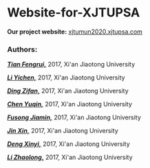 # Website-for-XJTUPSA

**Our project website:**  <u>[xjtumun2020.xjtupsa.com](xjtumun2020.xjtupsa.com)</u>

### Authors: 

[<u>***Tian Fengrui,***</u>](https://github.com/tianfr) 2017, Xi'an Jiaotong University

[<u>***Li Yichen,***</u>](https://github.com/pieddd)   2017, Xi'an Jiaotong University

<u>***Ding Zifan,***</u> 2017, Xi'an Jiaotong University

<u>***Chen Yuqin,***</u> 2017, Xi'an Jiaotong University

<u>***Fusong Jiamin,***</u> 2017, Xi'an Jiaotong University

<u>***Jin Xin,***</u> 2017, Xi'an Jiaotong University

[<u>***Deng Xinyi,***</u>](https://github.com/dxy1999823) 2017, Xi'an Jiaotong University

<u>***Li Zhaolong,***</u> 2017, Xi'an Jiaotong University

